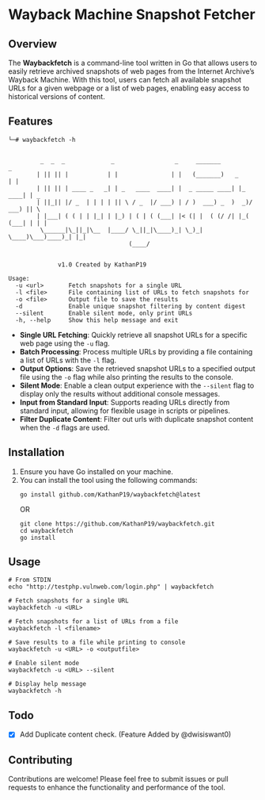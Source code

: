# Wayback Machine Snapshot Fetcher

## Overview

The **Waybackfetch** is a command-line tool written in Go that allows users to easily retrieve archived snapshots of web pages from the Internet Archive’s Wayback Machine. With this tool, users can fetch all available snapshot URLs for a given webpage or a list of web pages, enabling easy access to historical versions of content.

## Features

```console
└─# waybackfetch -h


         _  _  _             _                 _     _______              _     
        | || || |           | |               | |   (_______)   _        | |    
        | || || | ____ _   _| | _   ____  ____| |  _ _____ ____| |_  ____| | _  
        | ||_|| |/ _  | | | | || \ / _  |/ ___) | / )  ___) _  )  _)/ ___) || \ 
        | |___| ( ( | | |_| | |_) | ( | ( (___| |< (| |  ( (/ /| |_( (___| | | |
         \______|\_||_|\__  |____/ \_||_|\____)_| \_)_|   \____)\___)____)_| |_|
                                  (____/                                                    


              v1.0 Created by KathanP19

Usage:
  -u <url>       Fetch snapshots for a single URL
  -l <file>      File containing list of URLs to fetch snapshots for
  -o <file>      Output file to save the results
  -d             Enable unique snapshot filtering by content digest
  --silent       Enable silent mode, only print URLs
  -h, --help     Show this help message and exit
```


- **Single URL Fetching**: Quickly retrieve all snapshot URLs for a specific web page using the `-u` flag.
- **Batch Processing**: Process multiple URLs by providing a file containing a list of URLs with the `-l` flag.
- **Output Options**: Save the retrieved snapshot URLs to a specified output file using the `-o` flag while also printing the results to the console.
- **Silent Mode**: Enable a clean output experience with the `--silent` flag to display only the results without additional console messages.
- **Input from Standard Input**: Supports reading URLs directly from standard input, allowing for flexible usage in scripts or pipelines.
- **Filter Duplicate Content**: Filter out urls with duplicate snapshot content when the `-d` flags are used.

## Installation

1. Ensure you have Go installed on your machine.
2. You can install the tool using the following commands:
   ```console
   go install github.com/KathanP19/waybackfetch@latest
   ```
   OR
   ```console
   git clone https://github.com/KathanP19/waybackfetch.git
   cd waybackfetch
   go install
   ```
   
## Usage
```console
# From STDIN
echo "http://testphp.vulnweb.com/login.php" | waybackfetch

# Fetch snapshots for a single URL
waybackfetch -u <URL>

# Fetch snapshots for a list of URLs from a file
waybackfetch -l <filename>

# Save results to a file while printing to console
waybackfetch -u <URL> -o <outputfile>

# Enable silent mode
waybackfetch -u <URL> --silent

# Display help message
waybackfetch -h
```

## Todo
- [x] Add Duplicate content check. (Feature Added by @dwisiswant0)

## Contributing
Contributions are welcome! Please feel free to submit issues or pull requests to enhance the functionality and performance of the tool.
